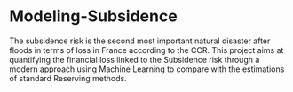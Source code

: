 # Modeling-Subsidence
The subsidence risk is the second most important natural disaster after floods in terms of loss in France according to the CCR. This project aims at quantifying the financial loss linked to the Subsidence risk through a modern approach using Machine Learning to compare with the estimations of standard Reserving methods.
